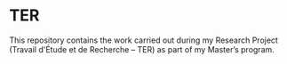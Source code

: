 # TER
This repository contains the work carried out during my Research Project (Travail d'Étude et de Recherche – TER) as part of my Master’s program.
